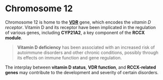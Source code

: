 
# **Chromosome 12**

Chromosome 12 is home to the **[VDR](vit-d.md)** gene, which encodes the *vitamin D receptor*. Vitamin D and its receptor have been implicated in the regulation of various genes, including **CYP21A2**, a key component of the **RCCX module**. 

> **Vitamin D deficiency** has been associated with an increased risk of autoimmune disorders and other chronic conditions, possibly through its effects on immune function and gene regulation.

The interplay between **vitamin D status**, **VDR function**, and **RCCX-related genes** may contribute to the development and severity of certain disorders.
